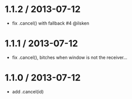 1.1.2 / 2013-07-12
==================

 * fix .cancel() with fallback #4 @ilsken

1.1.1 / 2013-07-12
==================

 * fix .cancel(), bitches when window is not the receiver...

1.1.0 / 2013-07-12
==================

 * add .cancel(id)
